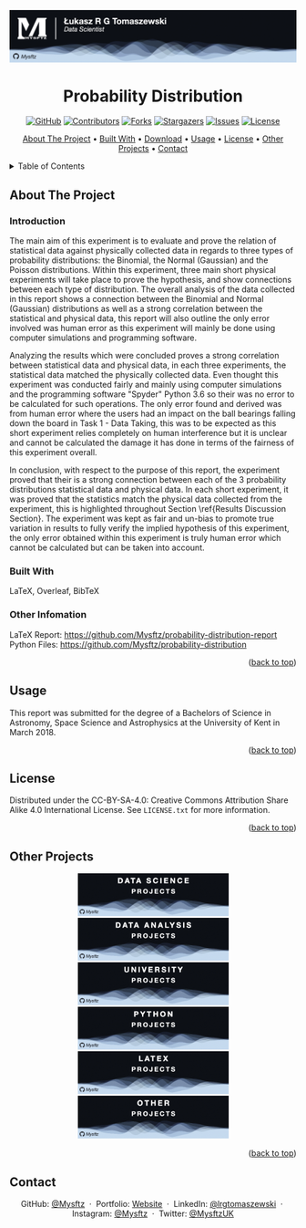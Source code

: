 <a name="readme-top"></a>
<div align="center">

[![alt text](https://github.com/Mysftz/Mysftz/blob/main/assets/READMEHeader.jpeg?raw=true)](https://github.com/Mysftz)
# Probability Distribution
[![GitHub][GitHub-shield]](https://github.com/Mysftz/probability-distribution)
[![Contributors][contributors-shield]](https://github.com/Mysftz/probability-distribution/graphs/contributors)
[![Forks][forks-shield]](https://github.com/Mysftz/probability-distribution/network/members)
[![Stargazers][stars-shield]](https://github.com/Mysftz/probability-distribution/stargazers)
[![Issues][issues-shield]](https://github.com/Mysftz/probability-distribution/issues)
[![License][license-shield]](https://github.com/Mysftz/probability-distribution/blob/main/LICENSE.txt)
</div>

<p align="center">
  <a href="#about-the-project">About The Project</a> •
  <a href="#built-with">Built With</a> •
  <a href="https://github.com/Mysftz/probability-distribution/archive/refs/heads/main.zip">Download</a> • 
  <a href="#usage">Usage</a> •
  <a href="#license">License</a> •
  <a href="#other-projects">Other Projects</a> •
  <a href="#contact">Contact</a>
</p>

<!-- TABLE OF CONTENTS -->
<details>
  <summary>Table of Contents</summary>
  <ol>
    <li>
      <a href="#about-the-project">About The Project</a>
      <ul>
        <li><a href="#introduction">Infomation</a></li>
        <li><a href="#built-with">Built With</a></li>
        <li><a href="#other-infomation">Other Infomation</a></li>
      </ul>
    </li>
    <li><a href="#usage">Usage</a></li>
    <li><a href="#license">License</a></li>
    <li><a href="#other-projects">Other Projects</a></li>
    <li><a href="#contact">Contact</a></li>
  </ol>
</details>

<!-- ABOUT THE PROJECT -->
## About The Project
### Introduction

The main aim of this experiment is to evaluate and prove the relation of statistical data against physically collected data in regards to three types of probability distributions: the Binomial, the Normal (Gaussian) and the Poisson distributions. Within this experiment, three main short physical experiments will take place to prove the hypothesis, and show connections between each type of distribution. The overall analysis of the data collected in this report shows a connection between the Binomial and Normal (Gaussian) distributions as well as a strong correlation between the statistical and physical data, this report will also outline the only error involved was human error as this experiment will mainly be done using computer simulations and programming software.

Analyzing the results which were concluded proves a strong correlation between statistical data and physical data, in each three experiments, the statistical data matched the physically collected data. Even thought this experiment was conducted fairly and mainly using computer simulations and the programming software "Spyder" Python 3.6 so their was no error to be calculated for such operations. The only error found and derived was from human error where the users had an impact on the ball bearings falling down the board in Task 1 - Data Taking, this was to be expected as this short experiment relies completely on human interference but it is unclear and cannot be calculated the damage it has done in terms of the fairness of this experiment overall. 

In conclusion, with respect to the purpose of this report, the experiment proved that their is a strong connection between each of the 3 probability distributions statistical data and physical data. In each short experiment, it was proved that the statistics match the physical data collected from the experiment, this is highlighted throughout Section \ref{Results Discussion Section}. The experiment was kept as fair and un-bias to promote true variation in results to fully verify the implied hypothesis of this experiment, the only error obtained within this experiment is truly human error which cannot be calculated but can be taken into account.

### Built With

LaTeX, Overleaf, BibTeX

### Other Infomation

LaTeX Report: https://github.com/Mysftz/probability-distribution-report </br>
Python Files: https://github.com/Mysftz/probability-distribution

<p align="right">(<a href="#readme-top">back to top</a>)</p> 

<!-- USAGE -->
## Usage

This report was submitted for the degree of a Bachelors of Science in Astronomy, Space Science and Astrophysics at the University of Kent in March 2018.

<p align="right">(<a href="#readme-top">back to top</a>)</p>

<!-- LICENSE -->
## License
Distributed under the CC-BY-SA-4.0: Creative Commons Attribution Share Alike 4.0 International License. See `LICENSE.txt` for more information.

<p align="right">(<a href="#readme-top">back to top</a>)</p>

<!-- OTHER PROJECTS --> 
## Other Projects
<div align="center">
<a href="https://github.com/stars/Mysftz/lists/data-science-projects" style="margin:10px; margin-bottom:50px"><img src="https://github.com/Mysftz/Mysftz/blob/main/assets/Button-DataScience.jpeg?raw=true" alt="Data Science Projects Button" width="265" height="75"></a>
<a href="https://github.com/stars/Mysftz/lists/data-analysis-projects" style="margin:10px; margin-bottom:50px"><img src="https://github.com/Mysftz/Mysftz/blob/main/assets/Button-DataAnalysis.jpeg?raw=true" alt="Data Analysis Projects Button" width="265" height="75"></a>
<a href="https://github.com/stars/Mysftz/lists/university-projects" style="margin:10px; margin-bottom:50px"><img src="https://github.com/Mysftz/Mysftz/blob/main/assets/Button-University.jpeg?raw=true" alt="University Projects Button" width="265" height="75"></a>
<a href="https://github.com/stars/Mysftz/lists/python-projects" style="margin:10px; margin-bottom:50px"><img src="https://github.com/Mysftz/Mysftz/blob/main/assets/Button-Python.jpeg?raw=true" alt="Python Projects Button" width="265" height="75"></a>
<a href="https://github.com/stars/Mysftz/lists/latex-projects" style="margin:10px; padding-bottom:50px"><img src="https://github.com/Mysftz/Mysftz/blob/main/assets/Button-Latex.jpeg?raw=true" alt="LaTeX Projects Button" width="265" height="75"></a>
<a href="https://github.com/stars/Mysftz/lists/other-projects" style="margin:10px; margin-bottom:50px"><img src="https://github.com/Mysftz/Mysftz/blob/main/assets/Button-Other.jpeg?raw=true" alt="Other Projects Button" width="265" height="75"></a>
</div>

<p align="right">(<a href="#readme-top">back to top</a>)</p>

<!-- CONTACT -->
## Contact
<div align="center">

GitHub: [@Mysftz](https://github.com/Mysftz) &nbsp;&middot;&nbsp; Portfolio: [Website](https://mysftz.github.io) &nbsp;&middot;&nbsp; LinkedIn: [@lrgtomaszewski](https://www.linkedin.com/in/lrgtomaszewski/) &nbsp;&middot;&nbsp; Instagram: [@Mysftz](https://www.instagram.com/mysftz/) &nbsp;&middot;&nbsp; Twitter: [@MysftzUK](https://twitter.com/MysftzUK)
</div>

[contributors-shield]: https://img.shields.io/github/contributors/mysftz/probability-distribution.svg?style=for-the-badge
[forks-shield]: https://img.shields.io/github/forks/mysftz/probability-distribution.svg?style=for-the-badge
[stars-shield]: https://img.shields.io/github/stars/mysftz/probability-distribution.svg?style=for-the-badge
[issues-shield]: https://img.shields.io/github/issues/mysftz/probability-distribution.svg?style=for-the-badge
[license-shield]: https://img.shields.io/github/license/mysftz/probability-distribution.svg?style=for-the-badge
[github-shield]: https://img.shields.io/badge/-GitHub-black.svg?style=for-the-badge&logo=GitHub&colorB=555